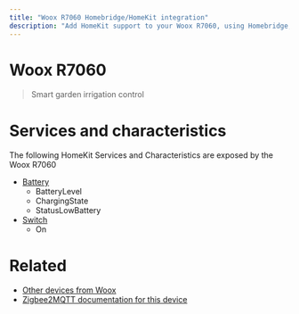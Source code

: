 ```yaml
---
title: "Woox R7060 Homebridge/HomeKit integration"
description: "Add HomeKit support to your Woox R7060, using Homebridge, Zigbee2MQTT and homebridge-z2m."
---
```

<!---
This file has been GENERATED using src/docgen/docgen.ts
DO NOT EDIT THIS FILE MANUALLY!
-->
# Woox R7060
> Smart garden irrigation control


# Services and characteristics
The following HomeKit Services and Characteristics are exposed by
the Woox R7060

* [Battery](../../battery.md)
  * BatteryLevel
  * ChargingState
  * StatusLowBattery
* [Switch](../../switch.md)
  * On


# Related
* [Other devices from Woox](../index.md#woox)
* [Zigbee2MQTT documentation for this device](https://www.zigbee2mqtt.io/devices/R7060.html)